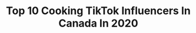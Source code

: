 ---
title: Top 10 Cooking TikTok Influencers In Canada In 2020
description: >-
  Find top cooking TikTok influencers in Canada in 2020. Most popular hashtags: #pancakecereal #victoriaday #poseathome #momsoftiktok.
platform: TikTok
profiles:
  - username: "kendrassparklylife"
    fullname: >-
      Kendra's Sparkly Lif
    location: "Canada"
    followers: 42324
    engagement: 2004
    commentsToLikes: 0.051130
    id: ck9k8hr7991gi0j78jkehideu
    verified: false
    hashtags: "#gifted, #paint, #randomthings, #justforfun"
  - username: "thiicmikey"
    fullname: >-
      Mikey Ngo
    location: "Canada"
    followers: 47210
    engagement: 2441
    commentsToLikes: 0.053976
    id: ck9k8itaq99ah0j78a18q0bxj
    verified: false
    hashtags: "#beautyhaul, #korean, #jumpman, #single"
  - username: "findbex"
    fullname: >-
      Bex 
    location: "Canada"
    followers: 30313
    engagement: 1528
    commentsToLikes: 0.029287
    id: ck961zc8romyz0j78v1axqnn5
    verified: false
    hashtags: "#restaurant, #cucumber, #snack, #pringles"
  - username: "the_eugefood"
    fullname: >-
      The Euge food
    location: "Canada"
    followers: 86613
    engagement: 891
    commentsToLikes: 0.021258
    id: ck9fx0y77477h0j78boxupuuz
    verified: false
    hashtags: "#normalpeople, #spatula, #aftermycoffee, #mixologist"
  - username: "taylorhdn"
    fullname: >-
      tae tae
    location: "Canada"
    followers: 64222
    engagement: 2815
    commentsToLikes: 0.051633
    id: ck961z6k7olpz0j784lr64d5b
    verified: false
    hashtags: "#taylorswift, #littlethings, #soundcloud, #tiktoker"
  - username: "latenightweeb"
    fullname: >-
      ✨ Spirit Detective ✨
    location: "Canada"
    followers: 64578
    engagement: 2343
    commentsToLikes: 0.045553
    id: ck8kg1xq4gn8o0j78a9vsqzgh
    verified: false
    hashtags: "#atla, #fanart, #pokemon, #pikachu"
  - username: "aadya..m"
    fullname: >-
      🗣 (aaa-dee-yaa)
    location: "Canada"
    followers: 3957
    engagement: 2248
    commentsToLikes: 0.129099
    id: ck90ykjuoanaz0j783lyrqa4q
    verified: false
    hashtags: "#howsmyform, #mycrib, #quarantine, #greenvspurple"
  - username: "pnbrock_official"
    fullname: >-
      Pnb Rock
    location: "Canada"
    followers: 76818
    engagement: 1873
    commentsToLikes: 0.044875
    id: ck8070zplnrue0j78g88hut1s
    verified: false
    hashtags: "#popsmoke, #fypge, #pancakecereal, #ynwmelly"
  - username: "goblin.teeth"
    fullname: >-
      thomas??
    location: "Canada"
    followers: 6569
    engagement: 3256
    commentsToLikes: 0.047607
    id: ck9rgyn9od4510j78tleewwuf
    verified: false
    hashtags: "#duet, #hehimlesbian, #tiktokrestarea, #inthegarden"
  - username: "that_smol_boy"
    fullname: >-
      Happy piggy
    location: "Canada"
    followers: 17757
    engagement: 3215
    commentsToLikes: 0.041461
    id: ck8qix9f0avg10j78gop71une
    verified: false
    hashtags: "#theaterkid, #learnontiktok, #mamamia, #transgendermtf"
---